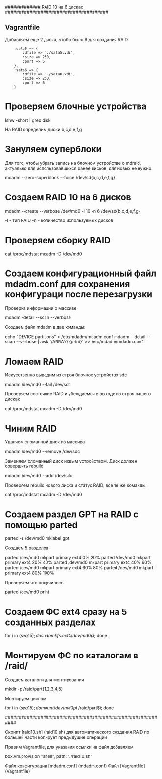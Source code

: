 ############# RAID 10 на 6 дисках ######################################

## Vagrantfile

Добавляем еще 2 диска, чтобы было 6 для создания RAID

		:sata5 => {
            :dfile => './sata5.vdi',
            :size => 250,
            :port => 5
        },
        :sata6 => {
            :dfile => './sata6.vdi',
            :size => 250, 
            :port => 6
        }
		
# Проверяем блочные устройства

lshw -short | grep disk

На RAID определим диски b,c,d,e,f,g

# Зануляем суперблоки

Для того, чтобы убрать запись на блочном устройстве о mdraid, актуально для использовавшихся ранее дисков, для новых не нужно.

mdadm --zero-superblock --force /dev/sd{b,c,d,e,f,g}

# Создаем RAID 10 на 6 дисков

mdadm --create --verbose /dev/md0 -l 10 -n 6 /dev/sd{b,c,d,e,f,g}

-l - тип RAID
-n - количество используемых дисков

# Проверяем сборку RAID

cat /proc/mdstat
mdadm -D /dev/md0

# Создаем конфигурационный файл mdadm.conf для сохранения конфигураци после перезагрузки

Проверка информации о массиве

mdadm -detail --scan --verbose

Создаем файл mdadm в две команды:

echo "DEVICE partitions" > /etc/mdadm/mdadm.conf
mdadm --detail --scan --verbose | awk '/ARRAY/ {print}' >> /etc/mdadm/mdadm.conf

# Ломаем RAID 

Искусственно выводим из строя блочное устройство sdc

mdadm /dev/md0 --fail /dev/sdc

Проверяем состояние RAID и убеждаемся в выходе из строя нашего дисках

cat /proc/mdstat
mdadm -D /dev/md0

# Чиним RAID

Удаляем сломанный диск из массива

mdadm /dev/md0 --remove /dev/sdc

Заменяем сломанный диск новым устройством. Диск должен совершить rebuild

mdadm /dev/md0 --add /dev/sdc

Проверяем rebuild нового диска и статус RAID, все те же команды

cat /proc/mdstat
mdadm -D /dev/md0

# Создаем раздел GPT на RAID с помощью parted

parted -s /dev/md0 mklabel gpt

Создаем 5 разделов

parted /dev/md0 mkpart primary ext4 0% 20%
parted /dev/md0 mkpart primary ext4 20% 40%
parted /dev/md0 mkpart primary ext4 40% 60%
parted /dev/md0 mkpart primary ext4 60% 80%
parted /dev/md0 mkpart primary ext4 80% 100%

Проверяем что получилось

parted /dev/md0 print

# Создаем ФС ext4 сразу на 5 созданных разделах

for i in $(seq 1 5); do sudo mkfs.ext4 /dev/md0p$i; done

# Монтируем ФС по каталогам в /raid/

Создаем каталоги для монтирования

mkdir -p /raid/part{1,2,3,4,5}

Монтируем циклом

for i in $(seq 1 5); do mount /dev/md0p$i /raid/part$i; done

############################################################

Скрипт [raid10.sh] (raid10.sh) для автоматического создания RAID по большей части копирует предыдущие операции

Правим Vagrantfile, для указания ссылки на файл добавляем 

box.vm.provision "shell", path: "./raid10.sh"


Файл конфигурации [mdadm.conf] (mdadm.conf)
Файл [Vagrantfile] (Vagrantfile)








